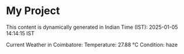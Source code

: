 # My Project

This content is dynamically generated in Indian Time (IST): 2025-01-05 14:14:15 IST


Current Weather in Coimbatore:
Temperature: 27.88 °C
Condition: haze
